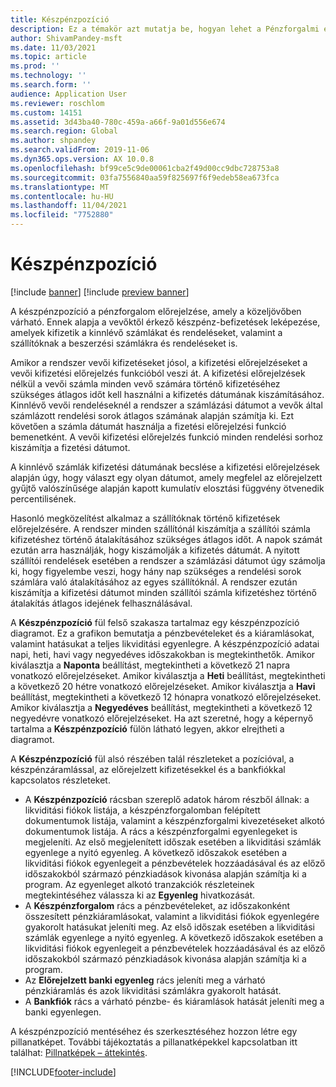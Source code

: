 ```yaml
---
title: Készpénzpozíció
description: Ez a témakör azt mutatja be, hogyan lehet a Pénzforgalmi előrejelzési funkció egy szervezet készpénzpozícióját egy adott időpontra megjósolni. Leírja a különböző időszakok előrejelzésének megjelenítésére használható beállításokat is.
author: ShivamPandey-msft
ms.date: 11/03/2021
ms.topic: article
ms.prod: ''
ms.technology: ''
ms.search.form: ''
audience: Application User
ms.reviewer: roschlom
ms.custom: 14151
ms.assetid: 3d43ba40-780c-459a-a66f-9a01d556e674
ms.search.region: Global
ms.author: shpandey
ms.search.validFrom: 2019-11-06
ms.dyn365.ops.version: AX 10.0.8
ms.openlocfilehash: bf99ce5c9de00061cba2f49d00cc9dbc728753a8
ms.sourcegitcommit: 03fa7556840aa59f825697f6f9edeb58ea673fca
ms.translationtype: MT
ms.contentlocale: hu-HU
ms.lasthandoff: 11/04/2021
ms.locfileid: "7752880"
---
```

# <a name="cash-position"></a>Készpénzpozíció

[!include [banner](../includes/banner.md)]
[!include [preview banner](../includes/preview-banner.md)]

A készpénzpozíció a pénzforgalom előrejelzése, amely a közeljövőben várható. Ennek alapja a vevőktől érkező készpénz-befizetések leképezése, amelyek kifizetik a kinnlévő számlákat és rendeléseket, valamint a szállítóknak a beszerzési számlákra és rendeléseket is.

Amikor a rendszer vevői kifizetéseket jósol, a kifizetési előrejelzéseket a vevői kifizetési előrejelzés funkcióból veszi át. A kifizetési előrejelzések nélkül a vevői számla minden vevő számára történő kifizetéséhez szükséges átlagos időt kell használni a kifizetés dátumának kiszámításához. Kinnlévő vevői rendeléseknél a rendszer a számlázási dátumot a vevők által számlázott rendelési sorok átlagos számának alapján számítja ki. Ezt követően a számla dátumát használja a fizetési előrejelzési funkció bemenetként. A vevői kifizetési előrejelzés funkció minden rendelési sorhoz kiszámítja a fizetési dátumot. 

A kinnlévő számlák kifizetési dátumának becslése a kifizetési előrejelzések alapján úgy, hogy választ egy olyan dátumot, amely megfelel az előrejelzett gyűjtő valószínűsége alapján kapott kumulatív elosztási függvény ötvenedik percentilisének.

Hasonló megközelítést alkalmaz a szállítóknak történő kifizetések előrejelzésére. A rendszer minden szállítónál kiszámítja a szállítói számla kifizetéshez történő átalakításához szükséges átlagos időt. A napok számát ezután arra használják, hogy kiszámolják a kifizetés dátumát. A nyitott szállítói rendelések esetében a rendszer a számlázási dátumot úgy számolja ki, hogy figyelembe veszi, hogy hány nap szükséges a rendelési sorok számlára való átalakításához az egyes szállítóknál. A rendszer ezután kiszámítja a kifizetési dátumot minden szállítói számla kifizetéshez történő átalakítás átlagos idejének felhasználásával.

A **Készpénzpozíció** fül felső szakasza tartalmaz egy készpénzpozíció diagramot. Ez a grafikon bemutatja a pénzbevételeket és a kiáramlásokat, valamint hatásukat a teljes likviditási egyenlegre. A készpénzpozíció adatai napi, heti, havi vagy negyedéves időszakokban is megtekinthetők. Amikor kiválasztja a **Naponta** beállítást, megtekintheti a következő 21 napra vonatkozó előrejelzéseket. Amikor kiválasztja a **Heti** beállítást, megtekintheti a következő 20 hétre vonatkozó előrejelzéseket. Amikor kiválasztja a **Havi** beállítást, megtekintheti a következő 12 hónapra vonatkozó előrejelzéseket. Amikor kiválasztja a **Negyedéves** beállítást, megtekintheti a következő 12 negyedévre vonatkozó előrejelzéseket. Ha azt szeretné, hogy a képernyő tartalma a **Készpénzpozíció** fülön látható legyen, akkor elrejtheti a diagramot.

A **Készpénzpozíció** fül alsó részében talál részleteket a pozícióval, a készpénzáramlással, az előrejelzett kifizetésekkel és a bankfiókkal kapcsolatos részleteket.

- A **Készpénzpozíció** rácsban szereplő adatok három részből állnak: a likviditási fiókok listája, a készpénzforgalomban felépített dokumentumok listája, valamint a készpénzforgalmi kivezetéseket alkotó dokumentumok listája. A rács a készpénzforgalmi egyenlegeket is megjeleníti. Az első megjelenített időszak esetében a likviditási számlák egyenlege a nyitó egyenleg. A következő időszakok esetében a likviditási fiókok egyenlegeit a pénzbevételek hozzáadásával és az előző időszakokból származó pénzkiadások kivonása alapján számítja ki a program. Az egyenleget alkotó tranzakciók részleteinek megtekintéséhez válassza ki az **Egyenleg** hivatkozását.
- A **Készpénzforgalom** rács a pénzbevételeket, az időszakonként összesített pénzkiáramlásokat, valamint a likviditási fiókok egyenlegére gyakorolt hatásukat jeleníti meg. Az első időszak esetében a likviditási számlák egyenlege a nyitó egyenleg. A következő időszakok esetében a likviditási fiókok egyenlegeit a pénzbevételek hozzáadásával és az előző időszakokból származó pénzkiadások kivonása alapján számítja ki a program.
- Az **Előrejelzett banki egyenleg** rács jeleníti meg a várható pénzkiáramlás és azok likviditási számlákra gyakorolt hatását.
- A **Bankfiók** rács a várható pénzbe- és kiáramlások hatását jeleníti meg a banki egyenlegen.

A készpénzpozíció mentéséhez és szerkesztéséhez hozzon létre egy pillanatképet. További tájékoztatás a pillanatképekkel kapcsolatban itt találhat: [Pillnatképek – áttekintés](payment-snapshots.md).

[!INCLUDE[footer-include](../../includes/footer-banner.md)]
